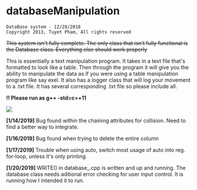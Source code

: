 # databaseManipulation
```
DataBase system - 12/28/2018
Copyright 2013, Tuyet Pham, All rights reserved
```

<strike>This system isn't fully complete. The only class that isn't fully functional is the Database class. Everything else should work properly</strike>

This is essentially a text manipulation program. It takes in a text file that's formatted to look like a table. 
Then through the program it will give you the ability to manipulate the data as if you were using a table manipulation program like say exel. It also has a logger class that will log your movement to a .txt file. It has several corresponding .txt file so please include all.

**!! Please run as g++ -std=c++11**

![](https://thumbs.gfycat.com/SoggyImpossibleLhasaapso-small.gif)

**[1/14/2019]** Bug found within the chaining attributes for collision. Need to find a better way to integrate. 

**[1/16/2019]** Bug found when trying to delete the entire column

**[1/17/2019]** Trouble when using auto, switch most usage of auto into reg. for-loop, unless it's only printing.

**[1/20/2019]** WRITE() in database_.cpp is written and up and running. The database class needs aditional error checking for user input control. It is running how I intended it to run. 

